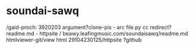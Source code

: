 # soundai-sawq
/gaid-proch: 3920203 argument?clone-pis - arc file.py cc
redirect?readme.md - httpsite / beawy.leafingmusic.com/soundaisawq/readme.md
htmlviewer-git/view html 29104230125/httpsite ?github
